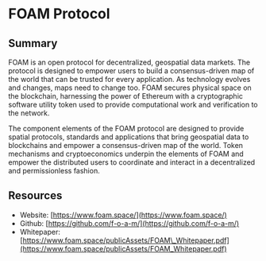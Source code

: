 # FOAM Protocol

## Summary

FOAM is an open protocol for decentralized, geospatial data markets. The protocol is designed to empower users to build a consensus-driven map of the world that can be trusted for every application. As technology evolves and changes, maps need to change too. FOAM secures physical space on the blockchain, harnessing the power of Ethereum with a cryptographic software utility token used to provide computational work and verification to the network.

The component elements of the FOAM protocol are designed to provide spatial protocols, standards and applications that bring geospatial data to blockchains and empower a consensus-driven map of the world. Token mechanisms and cryptoeconomics underpin the elements of FOAM and empower the distributed users to coordinate and interact in a decentralized and permissionless fashion.

## Resources

* Website: [https://www.foam.space/](https://www.foam.space/)
* Github: [https://github.com/f-o-a-m/](https://github.com/f-o-a-m/)
* Whitepaper: [https://www.foam.space/publicAssets/FOAM\_Whitepaper.pdf](https://www.foam.space/publicAssets/FOAM_Whitepaper.pdf)

